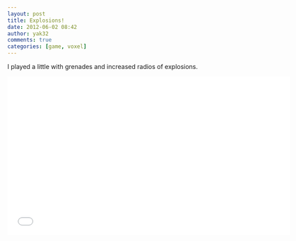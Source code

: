 ```yaml
---
layout: post
title: Explosions!
date: 2012-06-02 08:42
author: yak32
comments: true
categories: [game, voxel]
---
```

I played a little with grenades and increased radios of explosions.
<div class="videoWrapper"><iframe width="640" height="360" src="//www.youtube.com/embed/hwmJXeCAp_4" frameborder="0" allowfullscreen></iframe></div>
